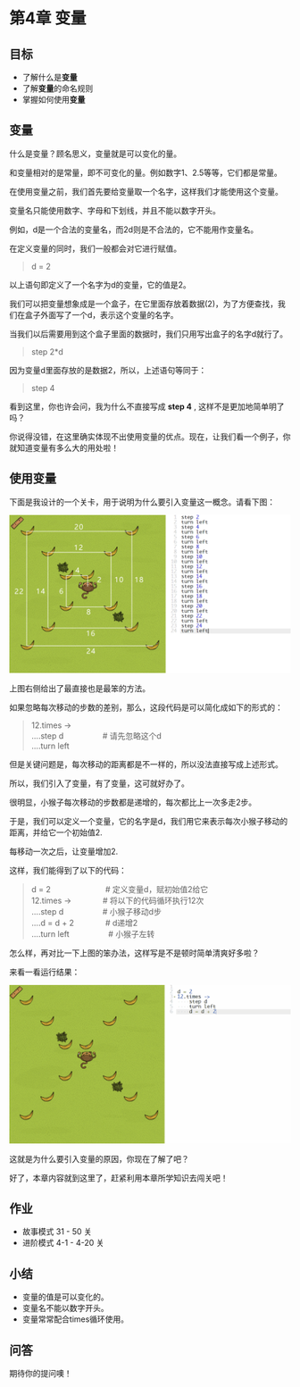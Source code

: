 # 第4章 变量
## 目标 ##
* 了解什么是**变量**
* 了解**变量**的命名规则
* 掌握如何使用**变量**

## 变量 ##
什么是变量？顾名思义，变量就是可以变化的量。<br>

和变量相对的是常量，即不可变化的量。例如数字1、2.5等等，它们都是常量。<br>

在使用变量之前，我们首先要给变量取一个名字，这样我们才能使用这个变量。<br>

变量名只能使用数字、字母和下划线，并且不能以数字开头。<br>

例如，d是一个合法的变量名，而2d则是不合法的，它不能用作变量名。<br>

在定义变量的同时，我们一般都会对它进行赋值。<br>

> d = 2

以上语句即定义了一个名字为d的变量，它的值是2。<br>

我们可以把变量想象成是一个盒子，在它里面存放着数据(2)，为了方便查找，我们在盒子外面写了一个d，表示这个变量的名字。<br>

当我们以后需要用到这个盒子里面的数据时，我们只用写出盒子的名字d就行了。<br>

> step 2*d

因为变量d里面存放的是数据2，所以，上述语句等同于：<br>

> step 4

看到这里，你也许会问，我为什么不直接写成 **step 4** , 这样不是更加地简单明了吗？<br>

你说得没错，在这里确实体现不出使用变量的优点。现在，让我们看一个例子，你就知道变量有多么大的用处啦！<br>

## 使用变量 ##

下面是我设计的一个关卡，用于说明为什么要引入变量这一概念。请看下图：<br>

[![challenges_69655](https://github.com/icuic/cm/raw/master/image/4_variable/challenges_69655_mark.png "点击查看此关卡")](https://www.playcodemonkey.com/user_challenges/69655/)

上图右侧给出了最直接也是最笨的方法。<br>

如果忽略每次移动的步数的差别，那么，这段代码是可以简化成如下的形式的：<br>

> 12.times -><br>
> ....step d　　　　　# 请先忽略这个d<br>
> ....turn left<br>

但是关键问题是，每次移动的距离都是不一样的，所以没法直接写成上述形式。<br>

所以，我们引入了变量，有了变量，这可就好办了。<br>

很明显，小猴子每次移动的步数都是递增的，每次都比上一次多走2步。<br>

于是，我们可以定义一个变量，它的名字是d，我们用它来表示每次小猴子移动的距离，并给它一个初始值2.<br>

每移动一次之后，让变量增加2.<br>

这样，我们能得到了以下的代码：<br>

> d = 2　　　　　　　# 定义变量d，赋初始值2给它<br>
> 12.times ->　　　　# 将以下的代码循环执行12次<br>
> ....step d　　　　　# 小猴子移动d步<br>
> ....d = d + 2　　　　# d递增2<br>
> ....turn left　　　　　# 小猴子左转<br>

怎么样，再对比一下上图的笨办法，这样写是不是顿时简单清爽好多啦？<br>

来看一看运行结果：<br>

![variable_69655](https://github.com/icuic/cm/raw/master/image/4_variable/variable_69655.gif "简单明了")

这就是为什么要引入变量的原因，你现在了解了吧？<br>

好了，本章内容就到这里了，赶紧利用本章所学知识去闯关吧！<br>

## 作业 ##
* 故事模式 31 - 50 关
* 进阶模式 4-1 - 4-20 关

## 小结 ##
* 变量的值是可以变化的。
* 变量名不能以数字开头。
* 变量常常配合times循环使用。

## 问答 ##
期待你的提问噢！

